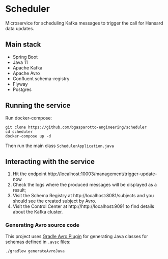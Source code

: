 # Scheduler
Microservice for scheduling Kafka messages to trigger the call for Hansard data updates.

## Main stack
- Spring Boot
- Java 11
- Apache Kafka
- Apache Avro
- Confluent schema-registry
- Flyway
- Postgres

## Running the service
Run docker-compose:
```shell script
git clone https://github.com/bgasparotto-engineering/scheduler
cd scheduler
docker-compose up -d
```

Then run the main class `SchedulerApplication.java`

## Interacting with the service
1. Hit the endpoint http://localhost:10003/management/trigger-update-now
2. Check the logs where the produced messages will be displayed as a result;
3. Visit the Schema Registry at http://localhost:8081/subjects and you should see the created subject by Avro.
4. Visit the Control Center at http://http://localhost:9091 to find details about the Kafka cluster.

### Generating Avro source code
This project uses [Gradle Avro Plugin](https://github.com/davidmc24/gradle-avro-plugin) for generating Java classes for 
schemas defined in `.avsc` files:
```shell script
./gradlew generateAvroJava
```
